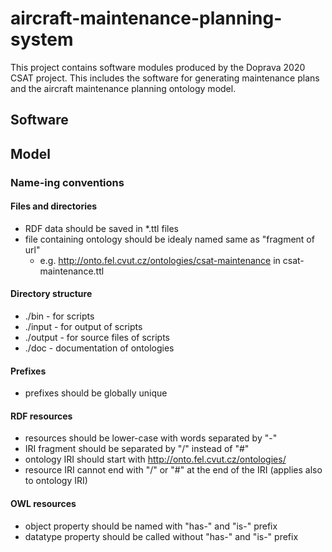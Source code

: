 # aircraft-maintenance-planning-system                                                                                                                                                               
This project contains software modules produced by the Doprava 2020 CSAT project. This includes the software for generating maintenance plans and the aircraft maintenance planning ontology model.


## Software

## Model

### Name-ing conventions

#### Files and directories

- RDF data should be saved in *.ttl files
- file containing ontology should be idealy named same as "fragment of url"
    - e.g. http://onto.fel.cvut.cz/ontologies/csat-maintenance in csat-maintenance.ttl

#### Directory structure

- ./bin - for scripts
- ./input - for output of scripts
- ./output - for source files of scripts
- ./doc - documentation of ontologies

#### Prefixes

- prefixes should be globally unique

#### RDF resources 

- resources should be lower-case with words separated by "-"
- IRI fragment should be separated by "/" instead of "#"
- ontology IRI should start with http://onto.fel.cvut.cz/ontologies/
- resource IRI cannot end with "/" or "#" at the end of the IRI (applies also to ontology IRI)


#### OWL resources

- object property should be named with "has-" and "is-" prefix
- datatype property should be called without "has-" and "is-" prefix

